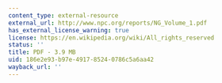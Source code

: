 ```yaml
---
content_type: external-resource
external_url: http://www.npc.org/reports/NG_Volume_1.pdf
has_external_license_warning: true
license: https://en.wikipedia.org/wiki/All_rights_reserved
status: ''
title: PDF - 3.9 MB
uid: 186e2e93-b97e-4917-8524-0786c5a6aa42
wayback_url: ''
---
```

